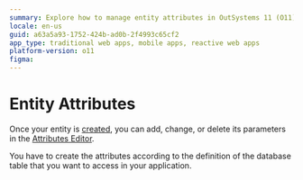 ```yaml
---
summary: Explore how to manage entity attributes in OutSystems 11 (O11) by adding, changing, or deleting parameters through the Attributes Editor.
locale: en-us
guid: a63a5a93-1752-424b-ad0b-2f4993c65cf2
app_type: traditional web apps, mobile apps, reactive web apps
platform-version: o11
figma:
---
```


# Entity Attributes

Once your entity is [created](<entity-define.md>), you can add, change, or delete its parameters in the [Attributes Editor](../../../ref/integration-studio/editor/attributes.md).

You have to create the attributes according to the definition of the database table that you want to access in your application.
